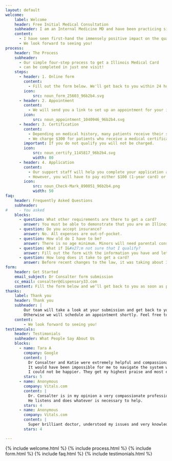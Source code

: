 ```yaml
---
layout: default
welcome:
    label: Welcome
    header: Free Initial Medical Consultation
    subheader: I am an Internal Medicine MD and have been practicing since 1999. I run a small, family-run general medicine practice in Wicker Park dedicated to providing compassionate, personalized, one-on-one medical care to each and every one of my patients.
    content:
      - I have seen first-hand the immensely positive impact on the quality of life of my patients and am committed to helping others gain access to this important medicine.  This is why I have been helping patients access medicine since the program began in 2015 and am firmly committed to helping others.
      - We look forward to seeing you!
process:
    header: The Process
    subheader:
      - Our simple four-step process to get a Illinois Medical Card
      - can be completed in just one visit!
    steps:
      - header: 1. Online form
        content:
          - Fill out the form below. We'll get back to you within 24 hours.
        icon:
            src: noun_form_25603_96b2b4.svg
      - header: 2. Appointment
        content:
          - We will send you a link to set up an appointment for your initial consultation.  We can usually see patients within a week.
        icon:
            src: noun_appointment_1040946_96b2b4.svg
      - header: 3. Certification
        content:
          - Depending on medical history, many patients receive their signed physician certification after their very first visit.
          - We charge $300 for patients who receive a medical certification, regardless of how many visits are required before the certification is signed.
        important: If you do not qualify you will not be charged.
        icon:
            src: noun_certify_1145817_96b2b4.svg
            width: 80
      - header: 4. Application
        content:
          - Our support staff will help you complete your application at <strong>no additional charge.</strong>
          - However, you will have to pay either $100 (1-year card) or $250 (3-year card) to the State of Illinois to complete the application.
        icon:
            src: noun_Check-Mark_890051_96b2b4.png
            width: 50
faq:
    header: Frequently Asked Questions
    subheader:
#     - You asked 
    blocks:
      - question: What other requirements are there to get a card?
        answer: You must be able to demonstrate that you are an Illinois resident, with either a driver&#x27;s license or official mail in your name sent to an Illinois address.
      - question: Do you accept insurance?
        answer: No. All expenses are out-of-pocket.
      - question: How old do I have to be?
        answer: There is no age minimum. Minors will need parental consent and will also require a second doctor&#x27;s certification, which will require an additional doctor&#x27;s visit and cost an additional $100.
      - question: What if I&#x27;m not sure that I qualify?
        answer: Fill out the form with the information you have and let&#x27;s figure it out together. Many more people qualify than believe they do and, with a free initial consultation, there&#x27;s no risk to you in trying.
      - question: How long does it take to get a card?
        answer: Before recent changes to the law, it was taking about 3 months after the application was submitted. However, now that background checks have ended we expect this number to drop very quickly.
form:
    header: Get Started
    email_subject: Dr Consalter form submission
    cc_email: consalter@dispensary33.com
    content: Fill the form below and we’ll get back to you as soon as possible, usually within 24 hours.
thanks:
    label: Thank you
    header: Thank you
    subheader: |
        Our team will take a look at your submission and get back to you if we have any questions. 
        Otherwise we will schedule an appointment shortly. Feel free to reach out if you have any questions.
    content:
        - We look forward to seeing you!
testimonials:
    header: Testimonials
    subheader: What People Say About Us
    blocks:
      - name: Tara A
        company: Google
        content: |
          Dr Consalter and Katie were extremely helpful and compassionate.
          It would have been impossible for me to navigate the system without them.
          I could not be happier. They get my highest praise and most enthusiastic recommendation.
        stars: 5
      - name: Anonymous
        company: Vitals.com
        content: |
          Dr. Consalter is in my opinion a very compassionate professional.
          He listens and does whatever is necessary to help.
        stars: 4
      - name: Anonymous
        company: Vitals.com
        content: |
          Super brilliant doctor, understood my issues and very knowledgeable. Helped me get medical card. Very helpful and personable.
        stars: 4

---
```


{% include welcome.html %}
{% include process.html %}
{% include form.html %}
{% include faq.html %}
{% include testimonials.html %}
